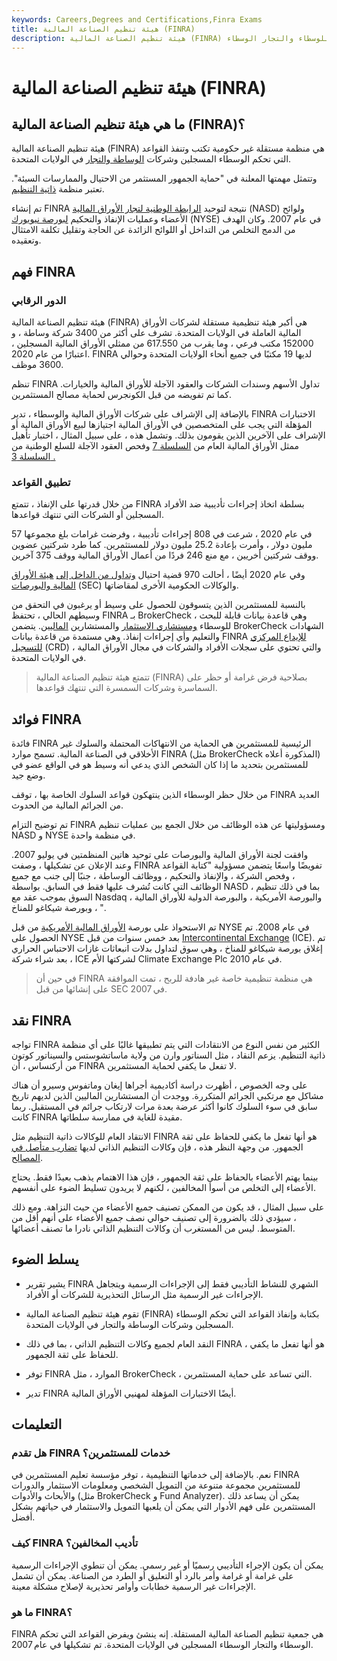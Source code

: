 ```yaml
---
keywords: Careers,Degrees and Certifications,Finra Exams
title: هيئة تنظيم الصناعة المالية (FINRA)
description: هيئة تنظيم الصناعة المالية (FINRA) هي منظمة غير حكومية تكتب وتفرض قواعد للوسطاء والتجار الوسطاء.
---
```


# هيئة تنظيم الصناعة المالية (FINRA)
## ما هي هيئة تنظيم الصناعة المالية (FINRA)؟

هيئة تنظيم الصناعة المالية (FINRA) هي منظمة مستقلة غير حكومية تكتب وتنفذ القواعد التي تحكم الوسطاء المسجلين وشركات [الوساطة والتجار](/broker-dealer) في الولايات المتحدة.

وتتمثل مهمتها المعلنة في "حماية الجمهور المستثمر من الاحتيال والممارسات السيئة". تعتبر منظمة [ذاتية التنظيم](/sro).

تم إنشاء FINRA نتيجة لتوحيد [الرابطة الوطنية لتجار الأوراق المالية](/nasd) (NASD) ولوائح الأعضاء وعمليات الإنفاذ والتحكيم [لبورصة نيويورك](/nyse) (NYSE) في عام 2007. وكان الهدف من الدمج التخلص من التداخل أو اللوائح الزائدة عن الحاجة وتقليل تكلفة الامتثال وتعقيده.

## فهم FINRA

### الدور الرقابي

هيئة تنظيم الصناعة المالية (FINRA) هي أكبر هيئة تنظيمية مستقلة لشركات الأوراق المالية العاملة في الولايات المتحدة. تشرف على أكثر من 3400 شركة وساطة ، و 152000 مكتب فرعي ، وما يقرب من 617.550 من ممثلي الأوراق المالية المسجلين ، اعتبارًا من عام 2020. FINRA لديها 19 مكتبًا في جميع أنحاء الولايات المتحدة وحوالي 3600 موظف.

تنظم FINRA تداول الأسهم وسندات الشركات والعقود الآجلة للأوراق المالية والخيارات. كما تم تفويضه من قبل الكونجرس لحماية مصالح المستثمرين.

بالإضافة إلى الإشراف على شركات الأوراق المالية والوسطاء ، تدير FINRA الاختبارات المؤهلة التي يجب على المتخصصين في الأوراق المالية اجتيازها لبيع الأوراق المالية أو الإشراف على الآخرين الذين يقومون بذلك. وتشمل هذه ، على سبيل المثال ، اختبار تأهيل ممثل الأوراق المالية العام من [السلسلة 7](/series7) وفحص العقود الآجلة للسلع الوطنية من [السلسلة 3 .](/series3)

### تطبيق القواعد

من خلال قدرتها على الإنفاذ ، تتمتع FINRA بسلطة اتخاذ إجراءات تأديبية ضد الأفراد المسجلين أو الشركات التي تنتهك قواعدها.

في عام 2020 ، شرعت في 808 إجراءات تأديبية ، وفرضت غرامات بلغ مجموعها 57 مليون دولار ، وأمرت بإعادة 25.2 مليون دولار للمستثمرين. كما طرد شركتين عضوين ووقف شركتين أخريين ، مع منع 246 فردًا من أعمال الأوراق المالية ووقف 375 آخرين.

وفي عام 2020 أيضًا ، أحالت 970 قضية احتيال [وتداول من الداخل إلى](/insidertrading) [هيئة الأوراق المالية والبورصات](/sec) (SEC) والوكالات الحكومية الأخرى لمقاضاتها.

بالنسبة للمستثمرين الذين يتسوقون للحصول على وسيط أو يرغبون في التحقق من وسيطهم الحالي ، تحتفظ FINRA بـ BrokerCheck ، وهي قاعدة بيانات قابلة للبحث للوسطاء [ومستشاري الاستثمار](/investmentadvisor) والمستشارين [الماليين](/financial-advisor). يتضمن BrokerCheck الشهادات والتعليم وأي إجراءات إنفاذ. وهي مستمدة من قاعدة بيانات FINRA [للإيداع المركزي للتسجيل](/crd) (CRD) ، والتي تحتوي على سجلات الأفراد والشركات في مجال الأوراق المالية في الولايات المتحدة.

> تتمتع هيئة تنظيم الصناعة المالية (FINRA) بصلاحية فرض غرامة أو حظر على السماسرة وشركات السمسرة التي تنتهك قواعدها.

>

## فوائد FINRA

فائدة FINRA الرئيسية للمستثمرين هي الحماية من الانتهاكات المحتملة والسلوك غير الأخلاقي في الصناعة المالية. تسمح موارد FINRA (مثل BrokerCheck المذكورة أعلاه) للمستثمرين بتحديد ما إذا كان الشخص الذي يدعي أنه وسيط هو في الواقع عضو في وضع جيد.

من خلال حظر الوسطاء الذين ينتهكون قواعد السلوك الخاصة بها ، توقف FINRA العديد من الجرائم المالية من الحدوث.

تم توضيح التزام FINRA ومسؤوليتها عن هذه الوظائف من خلال الجمع بين عمليات تنظيم NASD و NYSE في منظمة واحدة.

وافقت لجنة الأوراق المالية والبورصات على توحيد هاتين المنظمتين في يوليو 2007. وعند الإعلان عن تشكيلها ، وصفت FINRA تفويضًا واسعًا يتضمن مسؤولية "كتابة القواعد ، وفحص الشركة ، والإنفاذ والتحكيم ، ووظائف الوساطة ، جنبًا إلى جنب مع جميع الوظائف التي كانت تُشرف عليها فقط في السابق. بواسطة NASD ، بما في ذلك تنظيم السوق بموجب عقد مع Nasdaq ، والبورصة الأمريكية ، والبورصة الدولية للأوراق المالية ، وبورصة شيكاغو للمناخ ".

تم الاستحواذ على بورصة [الأوراق المالية الأمريكية](/amex) من قبل NYSE في عام 2008. تم الحصول على NYSE بعد خمس سنوات من قبل [Intercontinental Exchange](/intercontinentalexchange) (ICE). تم إغلاق بورصة شيكاغو للمناخ ، وهي سوق لتداول بدلات انبعاثات غازات الاحتباس الحراري ، بعد شراء شركة ICE لشركتها الأم Climate Exchange Plc في عام 2010.

> في حين أن FINRA هي منظمة تنظيمية خاصة غير هادفة للربح ، تمت الموافقة على إنشائها من قبل SEC في 2007.

>

## نقد FINRA

تواجه FINRA الكثير من نفس النوع من الانتقادات التي يتم تطبيقها غالبًا على أي منظمة ذاتية التنظيم. يزعم النقاد ، مثل السناتور وارن من ولاية ماساتشوستس والسيناتور كوتون من أركنساس ، أن FINRA لا تفعل ما يكفي لحماية المستثمرين.

على وجه الخصوص ، أظهرت دراسة أكاديمية أجراها إيغان وماتفوس وسيرو أن هناك مشاكل مع مرتكبي الجرائم المتكررة. ووجدت أن المستشارين الماليين الذين لديهم تاريخ سابق في سوء السلوك كانوا أكثر عرضة بعدة مرات لارتكاب جرائم في المستقبل. ربما كانت FINRA مقيدة للغاية في ممارسة سلطاتها.

الانتقاد العام للوكالات ذاتية التنظيم مثل FINRA هو أنها تفعل ما يكفي للحفاظ على ثقة الجمهور. من وجهة النظر هذه ، فإن وكالات التنظيم الذاتي لديها [تضارب متأصل في المصالح](/conflict-of-interest).

بينما يهتم الأعضاء بالحفاظ على ثقة الجمهور ، فإن هذا الاهتمام يذهب بعيدًا فقط. يحتاج الأعضاء إلى التخلص من أسوأ المخالفين ، لكنهم لا يريدون تسليط الضوء على أنفسهم.

على سبيل المثال ، قد يكون من الممكن تصنيف جميع الأعضاء من حيث النزاهة. ومع ذلك ، سيؤدي ذلك بالضرورة إلى تصنيف حوالي نصف جميع الأعضاء على أنهم أقل من المتوسط. ليس من المستغرب أن وكالات التنظيم الذاتي نادرا ما تصنف أعضائها.

## يسلط الضوء

- يشير تقرير FINRA الشهري للنشاط التأديبي فقط إلى الإجراءات الرسمية ويتجاهل الإجراءات غير الرسمية مثل الرسائل التحذيرية للشركات أو الأفراد.

- تقوم هيئة تنظيم الصناعة المالية (FINRA) بكتابة وإنفاذ القواعد التي تحكم الوسطاء المسجلين وشركات الوساطة والتجار في الولايات المتحدة.

- النقد العام لجميع وكالات التنظيم الذاتي ، بما في ذلك FINRA ، هو أنها تفعل ما يكفي للحفاظ على ثقة الجمهور.

- توفر FINRA الموارد ، مثل BrokerCheck ، التي تساعد على حماية المستثمرين.

- تدير FINRA أيضًا الاختبارات المؤهلة لمهنيي الأوراق المالية.

## التعليمات

### هل تقدم FINRA خدمات للمستثمرين؟

نعم. بالإضافة إلى خدماتها التنظيمية ، توفر مؤسسة تعليم المستثمرين في FINRA للمستثمرين مجموعة متنوعة من التمويل الشخصي ومعلومات الاستثمار والدورات والأبحاث والأدوات (مثل BrokerCheck و Fund Analyzer). يمكن أن يساعد ذلك المستثمرين على فهم الأدوار التي يمكن أن يلعبها التمويل والاستثمار في حياتهم بشكل أفضل.

### كيف FINRA تأديب المخالفين؟

يمكن أن يكون الإجراء التأديبي رسميًا أو غير رسمي. يمكن أن تنطوي الإجراءات الرسمية على غرامة أو غرامة وأمر بالرد أو التعليق أو الطرد من الصناعة. يمكن أن تشمل الإجراءات غير الرسمية خطابات وأوامر تحذيرية لإصلاح مشكلة معينة.

### ما هو FINRA؟

FINRA هي جمعية تنظيم الصناعة المالية المستقلة. إنه ينشئ ويفرض القواعد التي تحكم الوسطاء والتجار الوسطاء المسجلين في الولايات المتحدة. تم تشكيلها في عام 2007.

